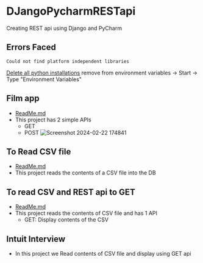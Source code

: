 # DJangoPycharmRESTapi
Creating REST api using Django and PyCharm

## Errors Faced
```
Could not find platform independent libraries
```
[Delete all python installations](https://stackoverflow.com/questions/3515673/how-to-completely-remove-python-from-a-windows-machine)
remove from environment variables -> Start -> Type "Environment Variables"


## Film app
- [ReadMe.md](film_app_django/README.md)
- This project has 2 simple APIs
  - GET
  - POST
![Screenshot 2024-02-22 174841](https://github.com/PriyankaKhire/DJangoPycharmRESTapi/assets/12015512/f0b96ce9-9a3d-48fc-81d6-ca01637af3bc)

## To Read CSV file
- [ReadMe.md](ReadCsv/README.md)
- This project reads the contents of a CSV file into the DB

## To read CSV and REST api to GET
- [ReadMe.md](ReadCsvAndGET/README.md)
- This project reads the contents of CSV file and has 1 API
  - GET: Display contents of the CSV

## Intuit Interview
- In this project we Read contents of CSV file and display using GET api

